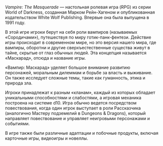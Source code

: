 *Vampire: The Masquerade* — настольная ролевая игра (RPG) из серии World of Darkness, созданная Марком Рейн-Хагеном и опубликованная издательством White Wolf Publishing. Впервые она была выпущена в 1991 году.

В этой игре игроки берут на себя роли вампиров (называемых «Сородичами»), путешествуя по миру готик-панк-фентези. Действие игры происходит в современном мире, но это версия нашего мира, где вампиры, оборотни и другие сверхъестественные существа живут в тайне, скрытые от глаз обычных людей. Эта концепция называется «Маскарад», отсюда и название игры.

«Вампир: Маскарад» уделяет большое внимание развитию персонажей, моральным дилеммам и борьбе за власть и выживание. Он также исследует сложные темы, такие как гуманность, этика и природа зла.

Игроки принадлежат к разным «кланам», каждый из которых обладает уникальными способностями и слабостями, а игровая механика построена на системе d10. Игра обычно ведется посредством повествования, когда один игрок выступает в роли Рассказчика (аналогично Мастеру подземелий в Dungeons & Dragons), который направляет повествование и управляет неигровыми персонажами и событиями.

В игре также были различные адаптации и побочные продукты, включая карточные игры, видеоигры и новеллы.